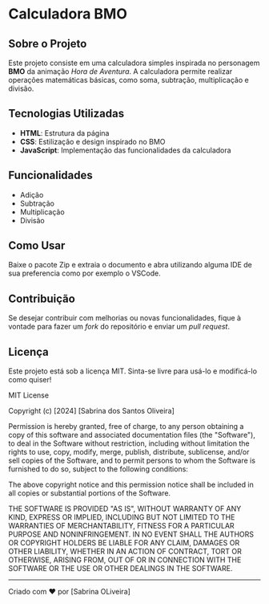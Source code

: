 # Calculadora BMO

## Sobre o Projeto
Este projeto consiste em uma calculadora simples inspirada no personagem **BMO** da animação *Hora de Aventura*. A calculadora permite realizar operações matemáticas básicas, como soma, subtração, multiplicação e divisão.

## Tecnologias Utilizadas
- **HTML**: Estrutura da página
- **CSS**: Estilização e design inspirado no BMO
- **JavaScript**: Implementação das funcionalidades da calculadora

## Funcionalidades
- Adição
- Subtração
- Multiplicação
- Divisão

## Como Usar
Baixe o pacote Zip e extraia o documento e abra utilizando alguma IDE de sua preferencia como por exemplo o VSCode.


## Contribuição
Se desejar contribuir com melhorias ou novas funcionalidades, fique à vontade para fazer um *fork* do repositório e enviar um *pull request*.

## Licença
Este projeto está sob a licença MIT. Sinta-se livre para usá-lo e modificá-lo como quiser!

MIT License

Copyright (c) [2024] [Sabrina dos Santos Oliveira]

Permission is hereby granted, free of charge, to any person obtaining a copy
of this software and associated documentation files (the "Software"), to deal
in the Software without restriction, including without limitation the rights
to use, copy, modify, merge, publish, distribute, sublicense, and/or sell
copies of the Software, and to permit persons to whom the Software is
furnished to do so, subject to the following conditions:

The above copyright notice and this permission notice shall be included in all
copies or substantial portions of the Software.

THE SOFTWARE IS PROVIDED "AS IS", WITHOUT WARRANTY OF ANY KIND, EXPRESS OR
IMPLIED, INCLUDING BUT NOT LIMITED TO THE WARRANTIES OF MERCHANTABILITY,
FITNESS FOR A PARTICULAR PURPOSE AND NONINFRINGEMENT. IN NO EVENT SHALL THE
AUTHORS OR COPYRIGHT HOLDERS BE LIABLE FOR ANY CLAIM, DAMAGES OR OTHER
LIABILITY, WHETHER IN AN ACTION OF CONTRACT, TORT OR OTHERWISE, ARISING FROM,
OUT OF OR IN CONNECTION WITH THE SOFTWARE OR THE USE OR OTHER DEALINGS IN THE
SOFTWARE.


---
Criado com ❤️ por [Sabrina OLiveira]

